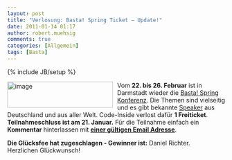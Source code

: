 ```yaml
---
layout: post
title: "Verlosung: Basta! Spring Ticket – Update!"
date: 2011-01-14 01:17
author: robert.muehsig
comments: true
categories: [Allgemein]
tags: [Basta]
---
```

{% include JB/setup %}
<p><a href="{{BASE_PATH}}/assets/wp-images/image1166.png"><img style="border-right-width: 0px; margin: 0px 10px 0px 0px; display: inline; border-top-width: 0px; border-bottom-width: 0px; border-left-width: 0px" title="image" border="0" alt="image" align="left" src="{{BASE_PATH}}/assets/wp-images/image_thumb348.png" width="244" height="60" /></a></p>  <p>Vom <strong>22. bis 26. Februar</strong> ist in Darmstadt wieder die <a href="http://it-republik.de/dotnet/basta10spring/">Basta! Spring Konferenz</a>. Die Themen sind vielseitig und es gibt bekannte <a href="http://it-republik.de/dotnet/basta10spring/speaker/">Speaker</a> aus Deutschland und aus aller Welt. Code-Inside verlost dafür <strong>1 Freiticket</strong>. <strong>Teilnahmeschluss ist am 21. Januar.</strong> Für die Teilnahme einfach ein <strong>Kommentar</strong> hinterlassen mit <strong><u>einer gültigen Email Adresse</u></strong>.</p>  <p><strong>Die Glücksfee hat zugeschlagen - Gewinner ist:</strong> Daniel Richter.    <br />Herzlichen Glückwunsch!</p>
